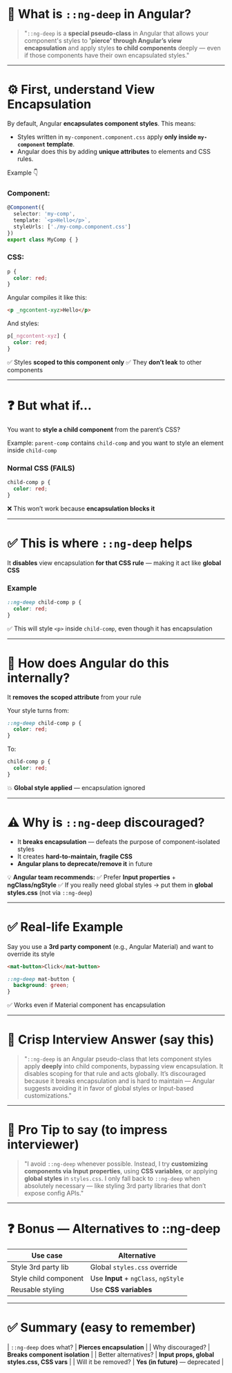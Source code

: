 # 🚀 **What is `::ng-deep` in Angular?**

> "`::ng-deep` is a **special pseudo-class** in Angular that allows your component's styles to **'pierce' through Angular’s view encapsulation** and apply styles **to child components** deeply — even if those components have their own encapsulated styles."

---

# ⚙️ **First, understand View Encapsulation**

By default, Angular **encapsulates component styles**.
This means:

* Styles written in `my-component.component.css` apply **only inside `my-component` template**.
* Angular does this by adding **unique attributes** to elements and CSS rules.

Example 👇

### Component:

```ts
@Component({
  selector: 'my-comp',
  template: `<p>Hello</p>`,
  styleUrls: ['./my-comp.component.css']
})
export class MyComp { }
```

### CSS:

```css
p {
  color: red;
}
```

Angular compiles it like this:

```html
<p _ngcontent-xyz>Hello</p>
```

And styles:

```css
p[_ngcontent-xyz] {
  color: red;
}
```

✅ Styles **scoped to this component only**
✅ They **don’t leak** to other components

---

# ❓ **But what if…**

You want to **style a child component** from the parent’s CSS?

Example:
`parent-comp` contains `child-comp` and you want to style an element inside `child-comp`

### **Normal CSS (FAILS)**

```css
child-comp p {
  color: red;
}
```

❌ This won’t work because **encapsulation blocks it**

---

# ✅ **This is where `::ng-deep` helps**

It **disables** view encapsulation **for that CSS rule** — making it act like **global CSS**

### Example

```css
::ng-deep child-comp p {
  color: red;
}
```

✅ This will style `<p>` inside `child-comp`, even though it has encapsulation

---

# 🧐 **How does Angular do this internally?**

It **removes the scoped attribute** from your rule

Your style turns from:

```css
::ng-deep child-comp p {
  color: red;
}
```

To:

```css
child-comp p {
  color: red;
}
```

💥 **Global style applied** — encapsulation ignored

---

# ⚠️ **Why is `::ng-deep` discouraged?**

* It **breaks encapsulation** — defeats the purpose of component-isolated styles
* It creates **hard-to-maintain, fragile CSS**
* **Angular plans to deprecate/remove it** in future

💡 **Angular team recommends:**
✅ Prefer **Input properties** + **ngClass/ngStyle**
✅ If you really need global styles → put them in **global styles.css** (not via `::ng-deep`)

---

# ✅ **Real-life Example**

Say you use a **3rd party component** (e.g., Angular Material) and want to override its style

```html
<mat-button>Click</mat-button>
```

```css
::ng-deep mat-button {
  background: green;
}
```

✅ Works even if Material component has encapsulation

---

# 🎯 **Crisp Interview Answer (say this)**

> "`::ng-deep` is an Angular pseudo-class that lets component styles apply **deeply** into child components, bypassing view encapsulation.
> It disables scoping for that rule and acts globally.
> It’s discouraged because it breaks encapsulation and is hard to maintain — Angular suggests avoiding it in favor of global styles or Input-based customizations."

---

# 🥇 **Pro Tip to say (to impress interviewer)**

> "I avoid `::ng-deep` whenever possible.
> Instead, I try **customizing components via Input properties**, using **CSS variables**, or applying **global styles** in `styles.css`.
> I only fall back to `::ng-deep` when absolutely necessary — like styling 3rd party libraries that don’t expose config APIs."

---

# ❓ **Bonus — Alternatives to ::ng-deep**

| Use case              | Alternative                          |
| --------------------- | ------------------------------------ |
| Style 3rd party lib   | Global `styles.css` override         |
| Style child component | Use **Input** + `ngClass`, `ngStyle` |
| Reusable styling      | Use **CSS variables**                |

---

# ✅ **Summary (easy to remember)**

\| `::ng-deep` does what? | **Pierces encapsulation** |
\| Why discouraged? | **Breaks component isolation** |
\| Better alternatives? | **Input props, global styles.css, CSS vars** |
\| Will it be removed? | **Yes (in future)** — deprecated |

